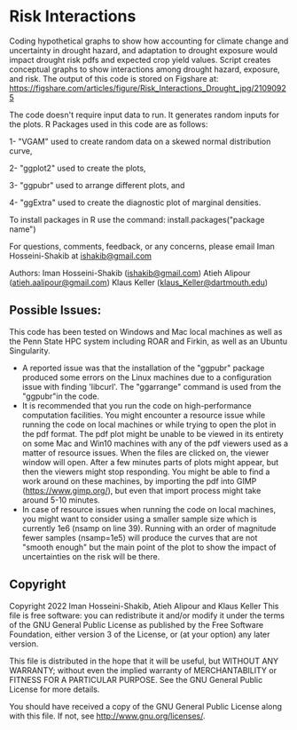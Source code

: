 # Risk Interactions
Coding hypothetical graphs to show how accounting for climate change and uncertainty in drought hazard, and adaptation to drought exposure would impact drought risk pdfs and expected crop yield values.
Script creates conceptual graphs to show interactions among drought hazard, exposure, and risk.
The output of this code is stored on Figshare at:
https://figshare.com/articles/figure/Risk_Interactions_Drought_jpg/21090925

The code doesn't require input data to run. It generates random inputs for the plots.
R Packages used in this code are as follows: 

1- "VGAM" used to create random data on a skewed normal distribution curve, 

2- "ggplot2" used to create the plots, 

3- "ggpubr" used to arrange different plots, and 

4- "ggExtra" used to create the diagnostic plot of marginal densities.

To install packages in R use the command: 
install.packages("package name") 

For questions, comments, feedback, or any concerns, please email Iman Hosseini-Shakib at ishakib@gmail.com

 Authors: Iman Hosseini-Shakib (ishakib@gmail.com)
	  Atieh Alipour (atieh.aalipour@gmail.com)
          Klaus Keller (klaus_Keller@dartmouth.edu)
 
 ## Possible Issues:
 
 This code has been tested on Windows and Mac local machines as well as the Penn State HPC system including ROAR and Firkin, as well as an Ubuntu Singularity. 
 - A reported issue was that the installation of the "ggpubr" package produced some errors on the Linux machines due to a configuration issue with finding 'libcurl'. The "ggarrange" command is used from the "ggpubr"in the code.
 - It is recommended that you run the code on high-performance computation facilities. You might encounter a resource issue while running the code on local machines or while trying to open the plot in the pdf format. The pdf plot might be unable to be viewed in its entirety on some Mac and Win10 machines with any of the pdf viewers used as a matter of resource issues. When the files are clicked on, the viewer window will open. After a few minutes parts of plots might appear, but then the viewers might stop responding. You might be able to find a work around on these machines, by importing the pdf into GIMP (https://www.gimp.org/), but even that import process might take around 5-10 minutes. 
 - In case of resource issues when running the code on local machines, you might want to consider using a smaller sample size which is currently 1e6 (nsamp on line 39). Running with an order of magnitude fewer samples (nsamp=1e5) will produce the curves that are not "smooth enough" but the main point of the plot to show the impact of uncertainties on the risk will be there.
  
 ## Copyright 
 Copyright 2022 Iman Hosseini-Shakib, Atieh Alipour and Klaus Keller
 This file is free software: you can redistribute it and/or modify
 it under the terms of the GNU General Public License as published by
 the Free Software Foundation, either version 3 of the License, or
 (at your option) any later version.

 This file is distributed in the hope that it will be useful,
 but WITHOUT ANY WARRANTY; without even the implied warranty of
 MERCHANTABILITY or FITNESS FOR A PARTICULAR PURPOSE.  See the
 GNU General Public License for more details.

 You should have received a copy of the GNU General Public License
 along with this file.  If not, see <http://www.gnu.org/licenses/>.
 
 
